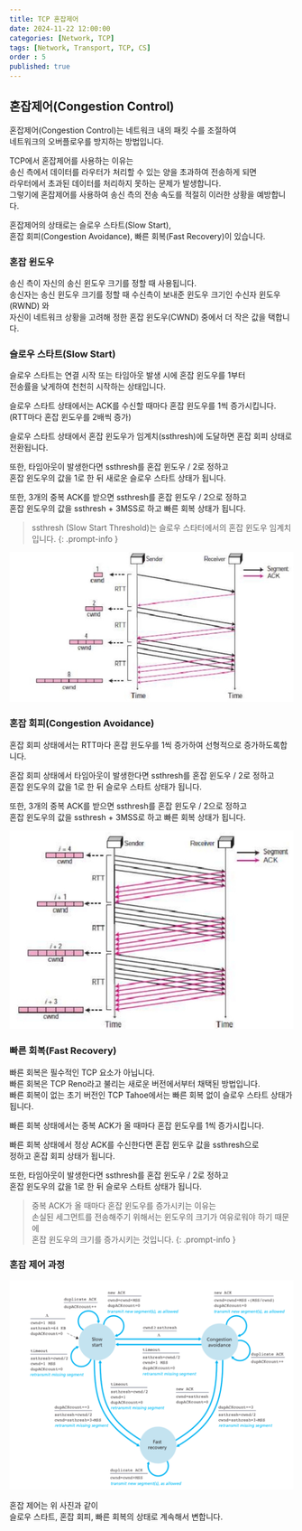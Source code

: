 ```yaml
---
title: TCP 혼잡제어
date: 2024-11-22 12:00:00
categories: [Network, TCP]
tags: [Network, Transport, TCP, CS]
order : 5
published: true
---
```


## 혼잡제어(Congestion Control)

혼잡제어(Congestion Control)는 네트워크 내의 패킷 수를 조절하여   
네트워크의 오버플로우를 방지하는 방법입니다.  

TCP에서 혼잡제어를 사용하는 이유는   
송신 측에서 데이터를 라우터가 처리할 수 있는 양을 초과하여 전송하게 되면  
라우터에서 초과된 데이터를 처리하지 못하는 문제가 발생합니다.  
그렇기에 혼잡제어를 사용하여 송신 측의 전송 속도를 적절히 이러한 상황을 예방합니다.  

혼잡제어의 상태로는 슬로우 스타트(Slow Start),   
혼잡 회피(Congestion Avoidance), 빠른 회복(Fast Recovery)이 있습니다.  

### 혼잡 윈도우

송신 측이 자신의 송신 윈도우 크기를 정할 때 사용됩니다.     
송신자는 송신 윈도우 크기를 정할 때 수신측이 보내준 윈도우 크기인 수신자 윈도우(RWND) 와   
자신이 네트워크 상황을 고려해 정한 혼잡 윈도우(CWND) 중에서 더 작은 값을 택합니다.

### 슬로우 스타트(Slow Start)

슬로우 스타트는 연결 시작 또는 타임아웃 발생 시에 혼잡 윈도우를 1부터   
전송률을 낮게하여 천천히 시작하는 상태입니다.  

슬로우 스타트 상태에서는 ACK를 수신할 때마다 혼잡 윈도우를 1씩 증가시킵니다.  
(RTT마다 혼잡 윈도우를 2배씩 증가)

슬로우 스타트 상태에서 
혼잡 윈도우가 임계치(ssthresh)에 도달하면 혼잡 회피 상태로 전환됩니다.  

또한, 타임아웃이 발생한다면 ssthresh를 혼잡 윈도우 / 2로 정하고  
혼잡 윈도우의 값을 1로 한 뒤 새로운 슬로우 스타트 상태가 됩니다.  

또한, 3개의 중복  ACK를 받으면 ssthresh를 혼잡 윈도우 / 2으로 정하고   
혼잡 윈도우의 값을 ssthresh + 3MSS로 하고 빠른 회복 상태가 됩니다.

<!-- markdownlint-capture -->
<!-- markdownlint-disable -->
> ssthresh (Slow Start Threshold)는 슬로우 스타터에서의 혼잡 윈도우 임계치입니다.
{: .prompt-info }
<!-- markdownlint-restore -->

![Desktop View](/assets/img/TCP/tcp_congestion_control_slow_start.png)

### 혼잡 회피(Congestion Avoidance)

혼잡 회피 상태에서는 RTT마다 혼잡 윈도우를 1씩 증가하여 선형적으로 증가하도록합니다.  

혼잡 회피 상태에서 타임아웃이 발생한다면 ssthresh를 혼잡 윈도우 / 2로 정하고  
혼잡 윈도우의 값을 1로 한 뒤 슬로우 스타트 상태가 됩니다.  

또한, 3개의 중복  ACK를 받으면 ssthresh를 혼잡 윈도우 / 2으로 정하고   
혼잡 윈도우의 값을 ssthresh + 3MSS로 하고 빠른 회복 상태가 됩니다.

![Desktop View](/assets/img/TCP/tcp_congestion_control_congestion_control.png)

### 빠른 회복(Fast Recovery)

빠른 회복은 필수적인 TCP 요소가 아닙니다.  
빠른 회복은 TCP Reno라고 불리는 새로운 버전에서부터 채택된 방법입니다.  
빠른 회복이 없는 초기 버전인 TCP Tahoe에서는 빠른 회복 없이 슬로우 스타트 상태가 됩니다.  

빠른 회복 상태에서는 중복 ACK가 올 때마다 혼잡 윈도우를 1씩 증가시킵니다.

빠른 회복 상태에서 정상 ACK를 수신한다면 혼잡 윈도우 값을 ssthresh으로   
정하고 혼잡 회피 상태가 됩니다.  

또한, 타임아웃이 발생한다면 ssthresh를 혼잡 윈도우 / 2로 정하고  
혼잡 윈도우의 값을 1로 한 뒤 슬로우 스타트 상태가 됩니다.  

<!-- markdownlint-capture -->
<!-- markdownlint-disable -->
> 중복 ACK가 올 때마다 혼잡 윈도우를 증가시키는 이유는  
손실된 세그먼트를 전송해주기 위해서는 윈도우의 크기가 여유로워야 하기 때문에  
혼잡 윈도우의 크기를 증가시키는 것입니다.
{: .prompt-info }
<!-- markdownlint-restore -->

### 혼잡 제어 과정

![Desktop View](/assets/img/TCP/tcp_congestion_control_process.png)


혼잡 제어는 위 사진과 같이  
슬로우 스타트, 혼잡 회피, 빠른 회복의 상태로 계속해서 변합니다.